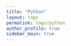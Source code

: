 ```yaml
---
title: "Python"
layout: tags
permalink: tags/python
author_profile: true
sidebar_main: true
---
```

